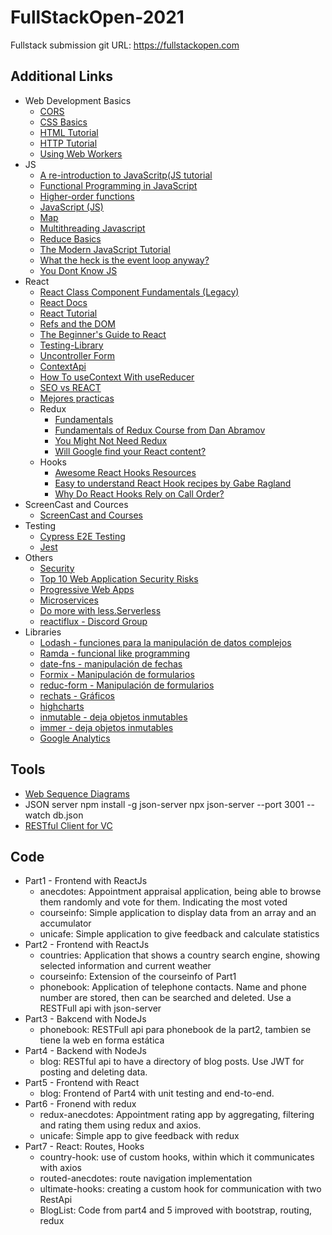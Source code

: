 # FullStackOpen-2021 

Fullstack submission git
URL: https://fullstackopen.com 

## Additional Links
* Web Development Basics
  * [CORS](https://developer.mozilla.org/en-US/docs/Web/HTTP/CORS)
  * [CSS Basics](https://developer.mozilla.org/en-US/docs/Learn/Getting_started_with_the_web/CSS_basics)
  * [HTML Tutorial](https://developer.mozilla.org/en-US/docs/Learn/Getting_started_with_the_web/HTML_basics)
  * [HTTP Tutorial](https://developer.mozilla.org/en-US/docs/Web/HTTP)
  * [Using Web Workers](https://developer.mozilla.org/en-US/docs/Web/API/Web_Workers_API/Using_web_workers)
* JS
  * [A re-introduction to JavaScritp(JS tutorial](https://developer.mozilla.org/en-US/docs/Web/JavaScript/A_re-introduction_to_JavaScript)
  * [Functional Programming in JavaScript](https://www.youtube.com/playlist?list=PL0zVEGEvSaeEd9hlmCXrk5yUyqUag-n84)
  * [Higher-order functions](https://www.youtube.com/watch?v=BMUiFMZr7vk&list=PL0zVEGEvSaeEd9hlmCXrk5yUyqUag-n84)
  * [JavaScript (JS)](https://developer.mozilla.org/en-US/docs/Web/JavaScript)
  * [Map](https://www.youtube.com/watch?v=bCqtb-Z5YGQ&list=PL0zVEGEvSaeEd9hlmCXrk5yUyqUag-n84&index=2)
  * [Multithreading Javascript](https://medium.com/techtrument/multithreading-javascript-46156179cf9a)
  * [Reduce Basics](https://www.youtube.com/watch?v=Wl98eZpkp-c&t=31s)
  * [The Modern JavaScript Tutorial](https://javascript.info/)
  * [What the heck is the event loop anyway?](https://www.youtube.com/watch?v=8aGhZQkoFbQ)
  * [You Dont Know JS](https://github.com/getify/You-Dont-Know-JS)
* React
  * [React Class Component Fundamentals (Legacy)](https://egghead.io/courses/react-with-class-components-fundamentals-4351f8bb)
  * [React Docs](https://reactjs.org/docs/getting-started.html)
  * [React Tutorial](https://reactjs.org/tutorial/tutorial.html)
  * [Refs and the DOM](https://reactjs.org/docs/refs-and-the-dom.html)
  * [The Beginner's Guide to React](https://egghead.io/courses/the-beginner-s-guide-to-react)
  * [Testing-Library](https://testing-library.com/docs/)
  * [Uncontroller Form](https://goshacmd.com/controlled-vs-uncontrolled-inputs-react/)
  * [ContextApi](https://reactjs.org/docs/context.html)
  * [How To useContext With useReducer](https://hswolff.com/blog/how-to-usecontext-with-usereducer/)
  * [SEO vs REACT](https://www.freecodecamp.org/news/seo-vs-react-is-it-neccessary-to-render-react-pages-in-the-backend-74ce5015c0c9/)
  * [Mejores practicas](https://reactpatterns.com/)
  * Redux
	* [Fundamentals](https://redux.js.org/tutorials/fundamentals/part-1-overview) 
	* [Fundamentals of Redux Course from Dan Abramov](https://egghead.io/courses/fundamentals-of-redux-course-from-dan-abramov-bd5cc867) 
	* [You Might Not Need Redux](https://medium.com/@dan_abramov/you-might-not-need-redux-be46360cf367)
	* [Will Google find your React content?](https://www.javascriptstuff.com/react-seo/)
  * Hooks
	* [Awesome React Hooks Resources](https://github.com/rehooks/awesome-react-hooks)
    * [Easy to understand React Hook recipes by Gabe Ragland](https://usehooks.com/)
    * [Why Do React Hooks Rely on Call Order?](https://overreacted.io/why-do-hooks-rely-on-call-order/)
* ScreenCast and Cources
  * [ScreenCast and Courses](https://egghead.io/) 
* Testing
  * [Cypress E2E Testing](https://docs.cypress.io/guides/overview/why-cypress#In-a-nutshell)
  * [Jest](https://jestjs.io/)
* Others
  * [Security](https://cybersecuritybase.mooc.fi/module-2.1)
  * [Top 10 Web Application Security Risks](https://owasp.org/www-project-top-ten/)
  * [Progressive Web Apps](https://web.dev/progressive-web-apps/)
  * [Microservices](https://martinfowler.com/articles/microservices.html)
  * [Do more with less.‍Serverless](https://www.serverless.com/)
  * [reactiflux - Discord Group](https://www.reactiflux.com/)
* Libraries
  * [Lodash - funciones para la manipulación de datos complejos](https://www.npmjs.com/package/lodash)
  * [Ramda - funcional like programming](https://ramdajs.com/)
  * [date-fns - manipulación de fechas](https://github.com/date-fns/date-fns)
  * [Formix - Manipulación de formularios](https://www.npmjs.com/package/formik)
  * [reduc-form - Manipulación de formularios](https://redux-form.com/8.3.0/)
  * [rechats - Gráficos](http://recharts.org/en-US/)
  * [highcharts](https://github.com/highcharts/highcharts-react)
  * [inmutable - deja objetos inmutables](https://github.com/facebook/immutable-js/)
  * [immer - deja objetos inmutables ](https://github.com/mweststrate/immer)
  * [Google Analytics](https://github.com/react-ga/react-ga)
## Tools
* [Web Sequence Diagrams](https://www.websequencediagrams.com/)
* JSON server
	npm install -g json-server
	npx json-server --port 3001 --watch db.json
* [RESTful Client for VC](https://github.com/Huachao/vscode-restclient)

## Code
* Part1 - Frontend with ReactJs
  * anecdotes: Appointment appraisal application, being able to browse them randomly and vote for them. Indicating the most voted
  * courseinfo: Simple application to display data from an array and an accumulator
  * unicafe: Simple application to give feedback and calculate statistics
* Part2 - Frontend with ReactJs
  * countries: Application that shows a country search engine, showing selected information and current weather
  * courseinfo: Extension of the courseinfo of Part1
  * phonebook: Application of telephone contacts. Name and phone number are stored, then can be searched and deleted. Use a RESTFull api with json-server
* Part3 - Bakcend with NodeJs
  * phonebook: RESTFull api para phonebook de la part2, tambien se tiene la web en forma estática
* Part4 - Backend with NodeJs
  * blog: RESTful api to have a directory of blog posts. Use JWT for posting and deleting data.
* Part5 - Frontend with React
  * blog: Frontend of Part4 with unit testing and end-to-end.
* Part6 - Fronend with redux
  * redux-anecdotes: Appointment rating app by aggregating, filtering and rating them using redux and axios.
  * unicafe: Simple app to give feedback with redux
* Part7 - React: Routes, Hooks
  * country-hook: use of custom hooks, within which it communicates with axios
  * routed-anecdotes: route navigation implementation
  * ultimate-hooks: creating a custom hook for communication with two RestApi
  * BlogList: Code from part4 and 5 improved with bootstrap, routing, redux
  


